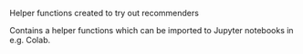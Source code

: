 Helper functions created to try out recommenders

Contains a helper functions which can be imported to Jupyter notebooks in e.g. Colab.
